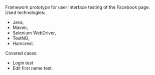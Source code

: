 Framework prototype for user interface testing of the Facebook page.<br />
Used technologies:<br />
  - Java,<br />
  - Maven,<br />
  - Selenium WebDriver,<br />
  - TestNG,<br />
  - Hamcrest.<br />

Covered cases:<br />
- Login test<br />
- Edit first name test.
